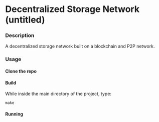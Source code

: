 # Decentralized Storage Network (untitled)

### Description

A decentralized storage network built on a blockchain and P2P network.

### Usage

#### Clone the repo


#### Build

While inside the main directory of the project, type:

```
make
```

#### Running
